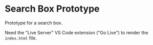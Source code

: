 # Search Box Prototype

Prototype for a search box.

Need the "Live Server" VS Code extension ("Go Live") to render the `index.html` file.
